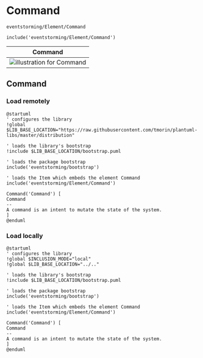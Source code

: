 # Command

```text
eventstorming/Element/Command
```

```text
include('eventstorming/Element/Command')
```

|                     Command                     |
|:-----------------------------------------------:|
| ![illustration for Command](/Command.Local.png) |

## Command

### Load remotely

```plantuml
@startuml
' configures the library
!global $LIB_BASE_LOCATION="https://raw.githubusercontent.com/tmorin/plantuml-libs/master/distribution"

' loads the library's bootstrap
!include $LIB_BASE_LOCATION/bootstrap.puml

' loads the package bootstrap
include('eventstorming/bootstrap')

' loads the Item which embeds the element Command
include('eventstorming/Element/Command')

Command('Command') [
Command
--
A command is an intent to mutate the state of the system.
]
@enduml
```

### Load locally

```plantuml
@startuml
' configures the library
!global $INCLUSION_MODE="local"
!global $LIB_BASE_LOCATION="../.."

' loads the library's bootstrap
!include $LIB_BASE_LOCATION/bootstrap.puml

' loads the package bootstrap
include('eventstorming/bootstrap')

' loads the Item which embeds the element Command
include('eventstorming/Element/Command')

Command('Command') [
Command
--
A command is an intent to mutate the state of the system.
]
@enduml
```
